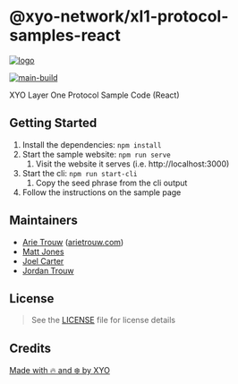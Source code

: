 # @xyo-network/xl1-protocol-samples-react

[![logo][]](https://xyo.network)

[![main-build][]][main-build-link]

XYO Layer One Protocol Sample Code (React)

## Getting Started

1. Install the dependencies: `npm install`
1. Start the sample website: `npm run serve`
    1. Visit the website it serves (i.e. http://localhost:3000)
1. Start the cli: `npm run start-cli`
    1. Copy the seed phrase from the cli output
1. Follow the instructions on the sample page

## Maintainers

-   [Arie Trouw](https://github.com/arietrouw) ([arietrouw.com](https://arietrouw.com))
-   [Matt Jones](https://github.com/jonesmac)
-   [Joel Carter](https://github.com/JoelBCarter)
-   [Jordan Trouw](https://github.com/jordantrouw)

## License

> See the [LICENSE](LICENSE) file for license details

## Credits

[Made with 🔥 and ❄️ by XYO](https://xyo.network)

[logo]: https://cdn.xy.company/img/brand/XYO_full_colored.png

[main-build]: https://github.com/XYOracleNetwork/xl1-samples-react/actions/workflows/build.yml/badge.svg
[main-build-link]: https://github.com/XYOracleNetwork/xl1-samples-react/actions/workflows/build.yml